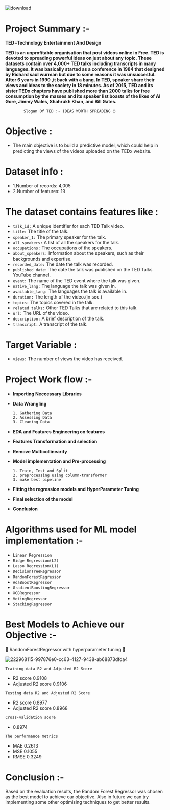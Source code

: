 
![download](https://user-images.githubusercontent.com/96717126/229345854-e19e93a3-78c9-4d0b-8b1c-8a47bc75cb7c.jpg)
# Project Summary :-
**TED=Technology Entertainment And Design**

**TED is an unprofitable organisation that post videos online in Free. TED is devoted to spreading powerful ideas on just about any topic. These datasets contain over 4,000+ TED talks including transcripts in many languages. It was basically started as a conference in 1984 that designed by Richard saul wurman but due to some reasons it was unsuccesful. After 6 years in 1990 ,it back with a bang. In TED, speaker share their views and ideas to the society in 18 minutes. As of 2015, TED and its sister TEDx chapters have published more than 2000 talks for free consumption by the masses and its speaker list boasts of the likes of Al Gore, Jimmy Wales, Shahrukh Khan, and Bill Gates.**

            Slogan Of TED :- IDEAS WORTH SPREADING ⏰
          
# Objective :
- The main objective is to build a predictive model, which could help in predicting the views of the videos uploaded on the TEDx website.

# Dataset info :
- 1.Number of records: 4,005
- 2.Number of features: 19

# The dataset contains features like :
- `talk_id:` A unique identifier for each TED Talk video.
- `title:` The title of the talk.
- `speaker_1:` The primary speaker for the talk.
- `all_speakers:` A list of all the speakers for the talk.
- `occupations:` The occupations of the speakers.
- `about_speakers:` Information about the speakers, such as their backgrounds and expertise.
- `recorded_date:` The date the talk was recorded.
- `published_date:` The date the talk was published on the TED Talks YouTube channel.
- `event:` The name of the TED event where the talk was given.
- `native_lang:` The language the talk was given in.
- `available_lang:` The languages the talk is available in.
- `duration:` The length of the video.(in sec.)
- `topics:` The topics covered in the talk.
- `related talks:` Other TED Talks that are related to this talk.
- `url:` The URL of the video.
- `description:` A brief description of the talk.
- `transcript:` A transcript of the talk.

# Target Variable :
- `views:` The number of views the video has received.

# Project Work flow :-
- **Importing Neccessary Libraries**
- **Data Wrangling**

      1. Gathering Data
      2. Assessing Data
      3. Cleaning Data 
- **EDA and Features Engineering on features**
- **Features Transformation and selection**
- **Remove Multicollinearity**
- **Model implementation and Pre-processing**

      1. Train, Test and Split
      2. preprocessing using column-transformer
      3. make best pipeline         
- **Fitting the regression models and HyperParameter Tuning**
- **Final selection of the model**
- **Conclusion**

# Algorithms used for ML model implementation :-
- `Linear Regression`
- `Ridge Regression(L2)`
- `Lasso Regression(L1)`
- `DecisionTreeRegressor`
- `RandomForestRegressor`
- `AdaBoostRegressor`
- `GradientBoostingRegressor`
- `XGBRegressor`
- `VotingRegressor`
- `StackingRegressor`

# Best Models to Achieve our Objective :-

🥇 RandomForestRegressor with hyperparameter tuning 🥇

![222968115-997876e0-cc63-4127-9438-ab68873dfda4](https://user-images.githubusercontent.com/96717126/229353863-6ec6dc2d-2069-4038-be81-847342e72f1b.png)

`Training data R2 and Adjusted R2 Score`

- R2 score 0.9108
- Adjusted R2 score 0.9106

`Testing data R2 and Adjusted R2 Score`

- R2 score 0.8977
- Adjusted R2 score 0.8968

`Cross-validation score`

- 0.8974

`The performance metrics`

- MAE 0.2613
- MSE 0.1055
- RMSE 0.3249

# Conclusion :-
Based on the evaluation results, the Random Forest Regressor was chosen as the best model to achieve our objective. Also in future we can try implementing some other optimising techniques to get better results.









